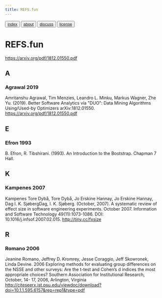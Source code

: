 ```yaml
---
title: REFS.fun
---
```


<button class="button button1"><a href="/fun/index">index</a></button>   <button class="button button2"><a href="/fun/ABOUT">about</a></button>   <button class="button button1"><a href="http://github.com/timm/fun/issues">discuss</a></button>    <button class="button button2"><a href="/fun/license">license</a></button> <br>



# REFS.fun

https://arxiv.org/pdf/1812.01550.pdf

## A

### Agrawal 2019

Amritanshu Agrawal, Tim Menzies, Leandro L. Minku, Markus Wagner, Zhe Yu.
(2019).
Better Software Analytics via "DUO": Data Mining Algorithms Using/Used-by Optimizers
arXiv:1812.01550.
https://arxiv.org/pdf/1812.01550.pdf

## E

### Efron 1993

B. Efron, R. Tibshirani. (1993).
An Introduction to the Bootstrap.
Chapman 7 Hall.

## K

### Kampenes 2007

Kampenes Tore Dybå,
Tore Dybå,
Jo Erskine Hannay,
Jo Erskine Hannay,
Dag I. K. SjøbergDag,
I. K. Sjøberg. (October, 2007).
A systematic review of effect size in software engineering experiments.
October 2007. Information and Software Technology 49(11):1073-1086.
DOI: 10.1016/j.infsof.2007.02.015.
http://tiny.cc/fxsize


## R

### Romano 2006

Jeanine Romano,
Jeffrey D. Kromrey,
Jesse Coraggio,
Jeff Skowronek,
Linda Devine. 2006
Exploring methods for evaluating group differences
on the NSSE and other surveys:
Are the t-test and Cohen’s d indices the most appropriate choices?
Southern Association for Institutional Research, October, 14- 17, 2006, Arlington, Virginia
http://citeseerx.ist.psu.edu/viewdoc/download?doi=10.1.1.595.6157&rep=rep1&type=pdf
